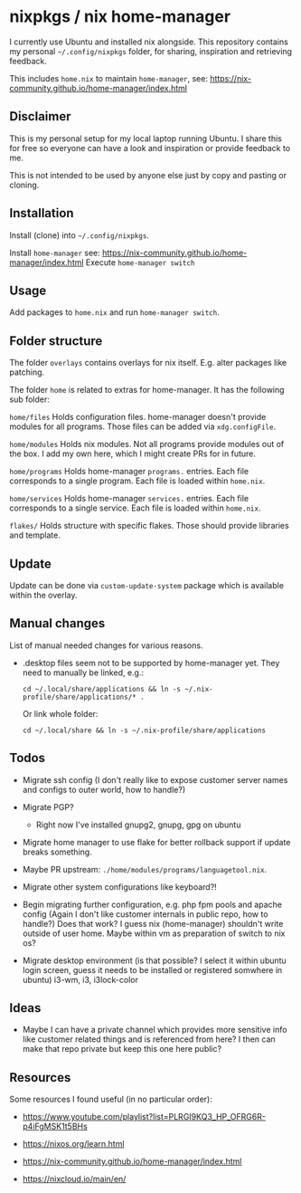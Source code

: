 nixpkgs / nix home-manager
==========================

I currently use Ubuntu and installed nix alongside.
This repository contains my personal `~/.config/nixpkgs` folder,
for sharing, inspiration and retrieving feedback.

This includes `home.nix` to maintain `home-manager`,
see: https://nix-community.github.io/home-manager/index.html

Disclaimer
----------

This is my personal setup for my local laptop running Ubuntu.
I share this for free so everyone can have a look and inspiration or provide feedback to me.

This is not intended to be used by anyone else just by copy and pasting or cloning.

Installation
------------

Install (clone) into `~/.config/nixpkgs`.

Install `home-manager` see: https://nix-community.github.io/home-manager/index.html
Execute `home-manager switch`

Usage
-----

Add packages to `home.nix` and run `home-manager switch`.

Folder structure
----------------

The folder `overlays` contains overlays for nix itself.
E.g. alter packages like patching.

The folder `home` is related to extras for home-manager.
It has the following sub folder:

`home/files`
   Holds configuration files.
   home-manager doesn't provide modules for all programs.
   Those files can be added via `xdg.configFile`.

`home/modules`
   Holds nix modules.
   Not all programs provide modules out of the box.
   I add my own here, which I might create PRs for in future.

`home/programs`
   Holds home-manager `programs.` entries.
   Each file corresponds to a single program.
   Each file is loaded within `home.nix`.

`home/services`
   Holds home-manager `services.` entries.
   Each file corresponds to a single service.
   Each file is loaded within `home.nix`.

`flakes/`
    Holds structure with specific flakes.
    Those should provide libraries and template.

Update
------

Update can be done via `custom-update-system` package which is available within
the overlay.

Manual changes
--------------

List of manual needed changes for various reasons.

* .desktop files seem not to be supported by home-manager yet.
  They need to manually be linked, e.g.:

      cd ~/.local/share/applications && ln -s ~/.nix-profile/share/applications/* .

  Or link whole folder:

      cd ~/.local/share && ln -s ~/.nix-profile/share/applications

Todos
-----

* Migrate ssh config (I don't really like to expose customer server names and configs to outer world, how to handle?)

* Migrate PGP?

   * Right now I've installed gnupg2, gnupg, gpg on ubuntu

* Migrate home manager to use flake for better rollback support if update breaks something.

* Maybe PR upstream: `./home/modules/programs/languagetool.nix`.

* Migrate other system configurations like keyboard?!

* Begin migrating further configuration, e.g. php fpm pools and apache config (Again I don't like customer internals in public repo, how to handle?)
  Does that work? I guess nix (home-manager) shouldn't write outside of user home.
  Maybe within vm as preparation of switch to nix os?

* Migrate desktop environment (is that possible? I select it within ubuntu login screen, guess it needs to be installed or registered somwhere in ubuntu)
  i3-wm, i3, i3lock-color

Ideas
-----

* Maybe I can have a private channel which provides more sensitive info like customer related things and is referenced from here?
  I then can make that repo private but keep this one here public?

Resources
---------

Some resources I found useful (in no particular order):

* https://www.youtube.com/playlist?list=PLRGI9KQ3_HP_OFRG6R-p4iFgMSK1t5BHs

* https://nixos.org/learn.html

* https://nix-community.github.io/home-manager/index.html

* https://nixcloud.io/main/en/
